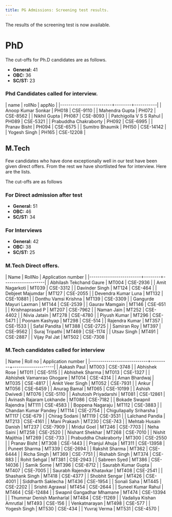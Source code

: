 ```yaml
---
title: PG Admissions: Screening test results.
---
```


The results of the screening test is now available.

<!--more-->

# PhD


The cut-offs for Ph.D candidates are as follows.

*  **General:**        41
* **OBC:**            36
* **SC/ST:**          23



### Phd Candidates called for interview.


| name                    | rollNo | appNo     |
|-------------------------+--------+-----------|
| Anoop Kumar Sonkar      | PH018  | CSE-9110  |
| Mahendra Gupta          | PH072  | CSE-8562  |
| Nikhil Gupta            | PH087  | CSE-8093  |
| Patchigolla V S S Rahul | PH089  | CSE-5321  |
| Prabuddha Chakraborty   | PH092  | CSE-6995  |
| Pranav Bisht            | PH094  | CSE-6575  |
| Sumitro Bhaumik         | PH150  | CSE-14142 |
| Yogesh Singh            | PH165  | CSE-12208 |


## M.Tech

Few candidates who have done exceptionally well in our test have been
given direct offers. From the rest we have shortlisted few for
interview. Here are the lists.

The cut-offs are as follows

### For Direct admission after test

* **General:**  51
* **OBC:**     46
* **SC/ST:**   34


### For Interviews


* **General:**  42
* **OBC:**      38
* **SC/ST:**    25


### M.Tech Direct offers.

| Name                    | RollNo | Application number |
|-------------------------+--------+--------------------|
| Abhilash Tekchand Gaure | MT004  | CSE-2936           |
| Amit Nagarkoti          | MT039  | CSE-3312           |
| Davinder Singh          | MT124  | CSE-464            |
| Debjeet Majumdar        | MT127  | CSE-2055           |
| Devendra Kumar Luna     | MT132  | CSE-10881          |
| Donthu Vamsi Krishna    | MT139  | CSE-3309           |
| Gangurde Mayuri Laxman  | MT144  | CSE-2539           |
| Gaurav Mamgain          | MT146  | CSE-651            |
| Krishnaprasad P         | MT207  | CSE-7962           |
| Naman Jain              | MT252  | CSE-4402           |
| Nivia Jatain            | MT278  | CSE-4780           |
| Piyush Kumar            | MT296  | CSE-5471           |
| Poonam Kashyap          | MT298  | CSE-514            |
| Rajendra Kumar          | MT357  | CSE-1533           |
| Safal Pandita           | MT388  | CSE-2725           |
| Samiran Roy             | MT397  | CSE-9562           |
| Suraj Tripathi          | MT469  | CSE-1174           |
| Utsav Singh             | MT491  | CSE-2887           |
| Vijay Pal Jat           | MT502  | CSE-7308           |



### M.Tech candidates called for interview

| Name                       | Roll no | Application number |
|----------------------------+---------+--------------------|
| Aakash Paul                | MT003   | CSE-3748           |
| Abhishek Rose              | MT011   | CSE-5115           |
| Abhishek Sharma            | MT013   | CSE-1327           |
| Abhishek Vamanrao Ghogare  | MT014   | CSE-4314           |
| Aman Bhardwaj              | MT035   | CSE-4817           |
| Ankit Veer Singh           | MT052   | CSE-7931           |
| Ankur                      | MT056   | CSE-6459           |
| Anurag Bamal               | MT065   | CSE-10199          |
| Ashish Dwivedi             | MT076   | CSE-5110           |
| Ashutosh Priyadarshi       | MT081   | CSE-12861          |
| Avinash Rajaram Lokhande   | MT086   | CSE-7182           |
| Bokade Swapnil Rajendra    | MT111   | CSE-4583           |
| Boppena Nagaraju           | MT112   | CSE-3883           |
| Chandan Kumar Pandey       | MT114   | CSE-2754           |
| Chigullapally Sriharsha    | MT117   | CSE-679            |
| Chirag Sodani              | MT119   | CSE-3531           |
| Lalchand Pandia            | MT213   | CSE-4161           |
| Mani Prakash               | MT230   | CSE-743            |
| Mehtab Husain Danish       | MT237   | CSE-7909           |
| Mridul Goel                | MT246   | CSE-7703           |
| Neha Saini                 | MT258   | CSE-2520           |
| Nishant Shekhar            | MT268   | CSE-7010           |
| Nishit Majithia            | MT269   | CSE-733            |
| Prabuddha Chakraborty      | MT300   | CSE-2550           |
| Pranav Bisht               | MT308   | CSE-1443           |
| Pranjul Ahuja              | MT311   | CSE-13958          |
| Puneet Sharma              | MT339   | CSE-2694           |
| Rakshit Sharma             | MT362   | CSE-6444           |
| Richa Singh                | MT369   | CSE-7751           |
| Rishabh Singh              | MT374   | CSE-883            |
| Rohit Sehgal               | MT381   | CSE-2943           |
| Sabreen Syed               | MT386   | CSE-14036          |
| Samik Some                 | MT396   | CSE-8712           |
| Saurabh Kumar Gupta        | MT407   | CSE-7005           |
| Saurabh Rajendra Khatavkar | MT408   | CSE-2541           |
| Shashank Singh             | MT418   | CSE-4377           |
| Shobhit Sengar             | MT426   | CSE-4001           |
| Siddharth Saklecha         | MT436   | CSE-1954           |
| Sonali Saha                | MT445   | CSE-2202           |
| Srishti Agrawal            | MT454   | CSE-2644           |
| Suneel Kumar Rahul         | MT464   | CSE-12484          |
| Swapnil Gangadhar Mhamane  | MT474   | CSE-13394          |
| Thummar Denish Manharlal   | MT484   | CSE-11269          |
| Vadaliya Kishan Amrutlal   | MT493   | CSE-156            |
| Venkatnarayan              | MT498   | CSE-577            |
| Yogesh Singh               | MT530   | CSE-434            |
| Yuvraj Verma               | MT531   | CSE-4570           |
